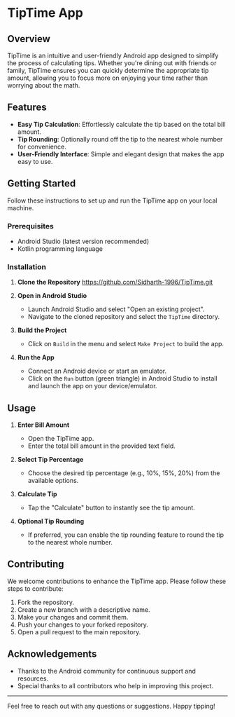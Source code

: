 # TipTime App

## Overview
TipTime is an intuitive and user-friendly Android app designed to simplify the process of calculating tips. Whether you're dining out with friends or family, TipTime ensures you can quickly determine the appropriate tip amount, allowing you to focus more on enjoying your time rather than worrying about the math.

## Features
- **Easy Tip Calculation**: Effortlessly calculate the tip based on the total bill amount.
- **Tip Rounding**: Optionally round off the tip to the nearest whole number for convenience.
- **User-Friendly Interface**: Simple and elegant design that makes the app easy to use.

## Getting Started
Follow these instructions to set up and run the TipTime app on your local machine.

### Prerequisites
- Android Studio (latest version recommended)
- Kotlin programming language

### Installation
1. **Clone the Repository**
   https://github.com/Sidharth-1996/TipTime.git
   
3. **Open in Android Studio**
   - Launch Android Studio and select "Open an existing project".
   - Navigate to the cloned repository and select the `TipTime` directory.

4. **Build the Project**
   - Click on `Build` in the menu and select `Make Project` to build the app.

5. **Run the App**
   - Connect an Android device or start an emulator.
   - Click on the `Run` button (green triangle) in Android Studio to install and launch the app on your device/emulator.

## Usage
1. **Enter Bill Amount**
   - Open the TipTime app.
   - Enter the total bill amount in the provided text field.

2. **Select Tip Percentage**
   - Choose the desired tip percentage (e.g., 10%, 15%, 20%) from the available options.

3. **Calculate Tip**
   - Tap the "Calculate" button to instantly see the tip amount.

4. **Optional Tip Rounding**
   - If preferred, you can enable the tip rounding feature to round the tip to the nearest whole number.

## Contributing
We welcome contributions to enhance the TipTime app. Please follow these steps to contribute:
1. Fork the repository.
2. Create a new branch with a descriptive name.
3. Make your changes and commit them.
4. Push your changes to your forked repository.
5. Open a pull request to the main repository.

## Acknowledgements
- Thanks to the Android community for continuous support and resources.
- Special thanks to all contributors who help in improving this project.

---

Feel free to reach out with any questions or suggestions. Happy tipping!
